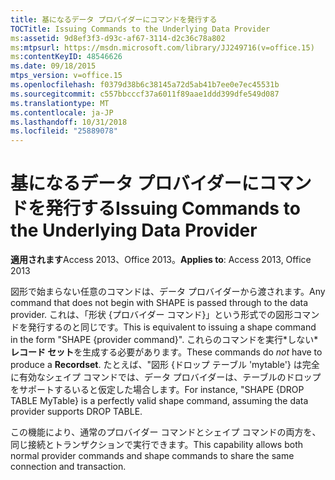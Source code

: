 ```yaml
---
title: 基になるデータ プロバイダーにコマンドを発行する
TOCTitle: Issuing Commands to the Underlying Data Provider
ms:assetid: 9d8ef3f3-d93c-af67-3114-d2c36c78a802
ms:mtpsurl: https://msdn.microsoft.com/library/JJ249716(v=office.15)
ms:contentKeyID: 48546626
ms.date: 09/18/2015
mtps_version: v=office.15
ms.openlocfilehash: f0379d38b6c38145a72d5ab41b7ee0e7ec45531b
ms.sourcegitcommit: c557bbcccf37a6011f89aae1ddd399dfe549d087
ms.translationtype: MT
ms.contentlocale: ja-JP
ms.lasthandoff: 10/31/2018
ms.locfileid: "25889078"
---
```

# <a name="issuing-commands-to-the-underlying-data-provider"></a><span data-ttu-id="90570-102">基になるデータ プロバイダーにコマンドを発行する</span><span class="sxs-lookup"><span data-stu-id="90570-102">Issuing Commands to the Underlying Data Provider</span></span>


<span data-ttu-id="90570-103">**適用されます**Access 2013、Office 2013。</span><span class="sxs-lookup"><span data-stu-id="90570-103">**Applies to**: Access 2013, Office 2013</span></span>

<span data-ttu-id="90570-104">図形で始まらない任意のコマンドは、データ プロバイダーから渡されます。</span><span class="sxs-lookup"><span data-stu-id="90570-104">Any command that does not begin with SHAPE is passed through to the data provider.</span></span> <span data-ttu-id="90570-105">これは、「形状 {プロバイダー コマンド}」という形式での図形コマンドを発行するのと同じです。</span><span class="sxs-lookup"><span data-stu-id="90570-105">This is equivalent to issuing a shape command in the form "SHAPE {provider command}".</span></span> <span data-ttu-id="90570-106">これらのコマンドを実行\*しない\***レコード セット**を生成する必要があります。</span><span class="sxs-lookup"><span data-stu-id="90570-106">These commands do *not* have to produce a **Recordset**.</span></span> <span data-ttu-id="90570-107">たとえば、"図形 {ドロップ テーブル 'mytable'} は完全に有効なシェイプ コマンドでは、データ プロバイダーは、テーブルのドロップをサポートするいると仮定した場合します。</span><span class="sxs-lookup"><span data-stu-id="90570-107">For instance, "SHAPE {DROP TABLE MyTable} is a perfectly valid shape command, assuming the data provider supports DROP TABLE.</span></span>

<span data-ttu-id="90570-108">この機能により、通常のプロバイダー コマンドとシェイプ コマンドの両方を、同じ接続とトランザクションで実行できます。</span><span class="sxs-lookup"><span data-stu-id="90570-108">This capability allows both normal provider commands and shape commands to share the same connection and transaction.</span></span>

